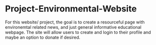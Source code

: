 # Project-Environmental-Website

For this website/ project, the goal is to create a resourceful page with environemtal related news, and just general informative educational webpage. The site will allow users to create and login to their profile and maybe an option to donate if desired. 
